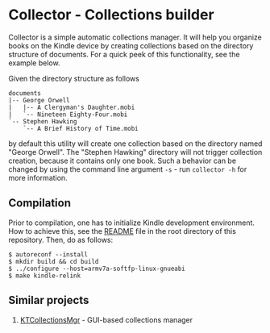 Collector - Collections builder
===============================

Collector is a simple automatic collections manager. It will help you organize books on the Kindle
device by creating collections based on the directory structure of documents. For a quick peek of
this functionality, see the example below.

Given the directory structure as follows

	documents
	|-- George Orwell
	|   |-- A Clergyman's Daughter.mobi
	|   `-- Nineteen Eighty-Four.mobi
	`-- Stephen Hawking
	    `-- A Brief History of Time.mobi

by default this utility will create one collection based on the directory named "George Orwell".
The "Stephen Hawking" directory will not trigger collection creation, because it contains only one
book. Such a behavior can be changed by using the command line argument `-s` - run `collector -h`
for more information.


Compilation
-----------

Prior to compilation, one has to initialize Kindle development environment. How to achieve this,
see the [README](/README.md) file in the root directory of this repository. Then, do as follows:

	$ autoreconf --install
	$ mkdir build && cd build
	$ ../configure --host=armv7a-softfp-linux-gnueabi
	$ make kindle-relink


Similar projects
----------------

1. [KTCollectionsMgr](https://bitbucket.org/NiLuJe/ktcollectionsmgr) - GUI-based collections
	 manager
